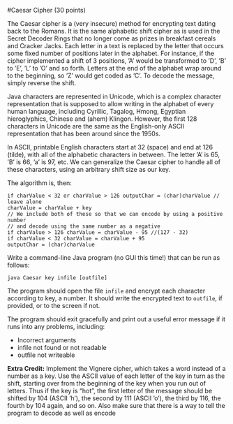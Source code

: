 #Caesar Cipher (30 points)

The Caesar cipher is a (very insecure) method for encrypting text dating back to the Romans. It is the same alphabetic shift cipher as is used in the Secret Decoder Rings that no longer come as prizes in breakfast cereals and Cracker Jacks. Each letter in a text is replaced by the letter that occurs some fixed number of positions later in the alphabet. For instance, if the cipher implemented a shift of 3 positions, ’A’ would be transformed to ’D’, ’B’ to ’E’, ’L’ to ’O’ and so forth. Letters at the end of the alphabet wrap around to the beginning, so ’Z’ would get coded as ’C’. To decode the message, simply reverse the shift.

Java characters are represented in Unicode, which is a complex character representation that is supposed to allow writing in the alphabet of every human language, including Cyrillic, Tagalog, Hmong, Egyptian hieroglyphics, Chinese and (ahem) Klingon. However, the first 128 characters in Unicode are the same as the English-only ASCII representation that has been around since the 1950s.

In ASCII, printable English characters start at 32 (space) and end at 126 (tilde), with all of the alphabetic characters in between. The letter ’A’ is 65, ’B’ is 66, ’a’ is 97, etc. We can generalize the Caesar cipher to handle all of these characters, using an arbitrary shift size as our key.

The algorithm is, then:

```
if charValue < 32 or charValue > 126 outputChar = (char)charValue // leave alone
charValue = charValue + key
// We include both of these so that we can encode by using a positive number
// and decode using the same number as a negative
if charValue > 126 charValue = charValue - 95 //(127 - 32)
if charValue < 32 charValue = charValue + 95
outputChar = (char)charValue
```
Write a command-line Java program (no GUI this time!) that can be run as follows:

`java Caesar key infile [outfile]`

The program should open the file `infile` and encrypt each character according to key, a number. It should write the encrypted text to `outfile`, if provided, or to the screen if not.

The program should exit gracefully and print out a useful error message if it runs into any problems, including:
- Incorrect arguments
- infile not found or not readable
- outfile not writeable

**Extra Credit:** Implement the Vignere cipher, which takes a word instead of a number as a key. Use the ASCII value of each letter of the key in turn as the shift, starting over from the beginning of the key when you run out of letters. Thus if the key is “hot”, the first letter of the message should be shifted by 104 (ASCII ’h’), the second by 111 (ASCII ’o’), the third by 116, the fourth by 104 again, and so on. Also make sure that there is a way to tell the program to decode as well as encode
